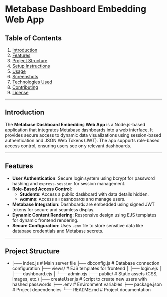 # Metabase Dashboard Embedding Web App  

## Table of Contents  
1. [Introduction](#introduction)  
2. [Features](#features)  
3. [Project Structure](#project-structure)  
4. [Setup Instructions](#setup-instructions)  
5. [Usage](#usage)  
6. [Screenshots](#screenshots)  
7. [Technologies Used](#technologies-used)  
8. [Contributing](#contributing)  
9. [License](#license)  

---

## Introduction  
The **Metabase Dashboard Embedding Web App** is a Node.js-based application that integrates Metabase dashboards into a web interface. It provides secure access to dynamic data visualizations using session-based authentication and JSON Web Tokens (JWT). The app supports role-based access control, ensuring users see only relevant dashboards.  

---

## Features  
- **User Authentication**: Secure login system using bcrypt for password hashing and `express-session` for session management.  
- **Role-Based Access Control**:  
  - **Students**: Access a public dashboard with data details hidden.  
  - **Admins**: Access all dashboards and manage users.  
- **Metabase Integration**: Dashboards are embedded using signed JWT tokens for secure and seamless display.  
- **Dynamic Content Rendering**: Responsive design using EJS templates for dynamic frontend rendering.  
- **Secure Configuration**: Uses `.env` file to store sensitive data like database credentials and Metabase secrets.  

---

## Project Structure  



- ├── index.js # Main server file
├── dbconfig.js # Database connection configuration
├── views/ # EJS templates for frontend
│ ├── login.ejs
│ ├── dashboard.ejs
│ └── admin.ejs
├── public/ # Static assets (CSS, images, etc.)
├── createUser.js # Script to create new users with hashed passwords
├── .env # Environment variables
├── package.json # Project dependencies
└── README.md # Project documentation




